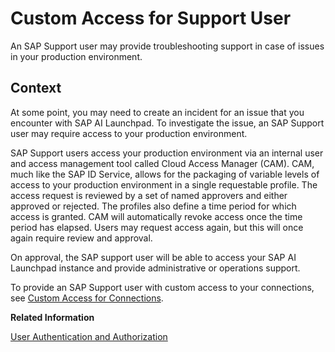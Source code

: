 <!-- loioa2a95a064e5b48db8d5abc7847067a9f -->

# Custom Access for Support User

An SAP Support user may provide troubleshooting support in case of issues in your production environment.



<a name="loioa2a95a064e5b48db8d5abc7847067a9f__context_fnj_qsm_brb"/>

## Context

At some point, you may need to create an incident for an issue that you encounter with SAP AI Launchpad. To investigate the issue, an SAP Support user may require access to your production environment.

SAP Support users access your production environment via an internal user and access management tool called Cloud Access Manager \(CAM\). CAM, much like the SAP ID Service, allows for the packaging of variable levels of access to your production environment in a single requestable profile. The access request is reviewed by a set of named approvers and either approved or rejected. The profiles also define a time period for which access is granted. CAM will automatically revoke access once the time period has elapsed. Users may request access again, but this will once again require review and approval.

On approval, the SAP support user will be able to access your SAP AI Launchpad instance and provide administrative or operations support.

To provide an SAP Support user with custom access to your connections, see [Custom Access for Connections](custom-access-for-connections-8ba6a92.md).

**Related Information**  


[User Authentication and Authorization](security-e4cf710.md#loiodef9ee82675a4cb3a0f718cfc8d940dc "SAP machine learning services use the advanced OAuth 2.0 protocol for authentication and authorization. Customer systems must implement strong protection to safeguard the authentication credentials (client credentials).")

